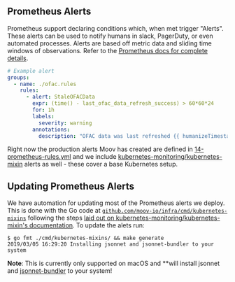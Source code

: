 ## Prometheus Alerts

Prometheus support declaring conditions which, when met trigger "Alerts". These alerts can be used to notify humans in slack, PagerDuty, or even automated processes. Alerts are based off metric data and sliding time windows of observations. Refer to the [Prometheus docs for complete details](https://prometheus.io/docs/prometheus/latest/configuration/alerting_rules/).

```yaml
# Example alert
groups:
  - name: ./ofac.rules
    rules:
      - alert: StaleOFACData
        expr: (time() - last_ofac_data_refresh_success) > 60*60*24
        for: 1h
        labels:
          severity: warning
        annotations:
          description: "OFAC data was last refreshed {{ humanizeTimestamp $value }} ago"
```

Right now the production alerts Moov has created are defined in [14-prometheus-rules.yml](../envs/prod/infra/14-prometheus-rules.yml) and we include [kubernetes-monitoring/kubernetes-mixin](https://github.com/kubernetes-monitoring/kubernetes-mixin) alerts as well - these cover a base Kubernetes setup.

## Updating Prometheus Alerts

We have automation for updating most of the Prometheus alerts we deploy. This is done with the Go code at [`github.com/moov-io/infra/cmd/kubernetes-mixins`](../cmd/kubernetes-mixins/) following the steps [laid out on kubernetes-monitoring/kubernetes-mixin's documentation](https://github.com/kubernetes-monitoring/kubernetes-mixin#generate-config-files). To update the alets run:

```
$ go fmt ./cmd/kubernetes-mixins/ && make generate
2019/03/05 16:29:20 Installing jsonnet and jsonnet-bundler to your system
```

**Note**: This is currently only supported on macOS and **will install jsonnet and [jsonnet-bundler](https://github.com/jsonnet-bundler/jsonnet-bundler) to your system!
